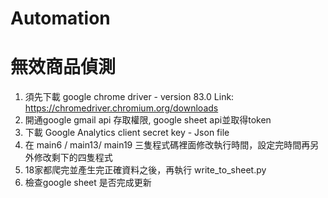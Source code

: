 # Automation
# 無效商品偵測
1. 須先下載 google chrome driver - version 83.0  Link:  https://chromedriver.chromium.org/downloads
2. 開通google gmail api 存取權限, google sheet api並取得token
3. 下載 Google Analytics client secret key - Json file
4. 在 main6 / main13/ main19 三隻程式碼裡面修改執行時間，設定完時間再另外修改剩下的四隻程式
5. 18家都爬完並產生完正確資料之後，再執行 write_to_sheet.py 
6. 檢查google sheet 是否完成更新
